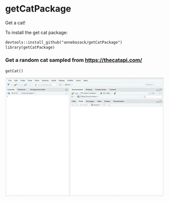 # getCatPackage

Get a cat!

To install the get cat package:

```
devtools::install_github("annebozack/getCatPackage")
library(getCatPackage)
```

### Get a random cat sampled from https://thecatapi.com/

```
getCat()
```

![cat](https://raw.githubusercontent.com/annebozack/images/master/getCat.gif)

